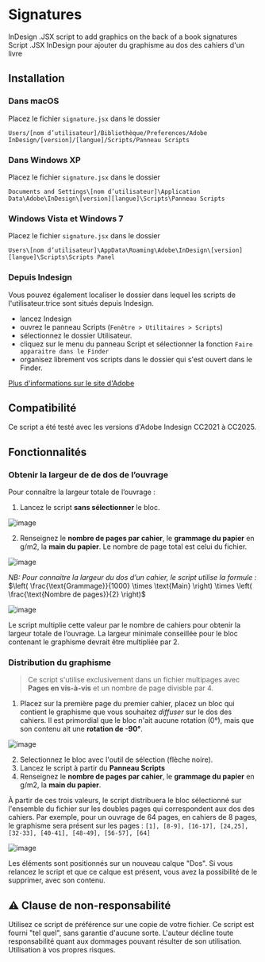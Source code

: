 # Signatures

InDesign .JSX script to add graphics on the back of a book signatures
Script .JSX InDesign pour ajouter du graphisme au dos des cahiers d'un livre

## Installation

### Dans macOS
Placez le fichier `signature.jsx` dans le dossier

`Users/[nom d’utilisateur]/Bibliothèque/Preferences/Adobe InDesign/[version]/[langue]/Scripts/Panneau Scripts`

### Dans Windows XP
Placez le fichier `signature.jsx` dans le dossier

`Documents and Settings\[nom d’utilisateur]\Application Data\Adobe\InDesign\[version][langue]\Scripts\Panneau Scripts`

### Windows Vista et Windows 7
Placez le fichier `signature.jsx` dans le dossier

`Users\[nom d’utilisateur]\AppData\Roaming\Adobe\InDesign\[version][langue]\Scripts\Scripts Panel`

### Depuis Indesign
Vous pouvez également localiser le dossier dans lequel les scripts de l'utilisateur.trice sont situés depuis Indesign.
- lancez Indesign
- ouvrez le panneau Scripts (`Fenêtre > Utilitaires > Scripts`)
- sélectionnez le dossier Utilisateur.
- cliquez sur le menu du panneau Script et sélectionner la fonction `Faire apparaitre dans le Finder`
- organisez librement vos scripts dans le dossier qui s'est ouvert dans le Finder.

[Plus d'informations sur le site d'Adobe](https://helpx.adobe.com/fr/indesign/using/scripting.html)

## Compatibilité
Ce script a été testé avec les versions d'Adobe Indesign CC2021 à CC2025.

## Fonctionnalités

### Obtenir la largeur de de dos de l’ouvrage
Pour connaître la largeur totale de l’ouvrage :

1. Lancez le script **sans sélectionner** le bloc.

![image](https://github.com/user-attachments/assets/5232da7e-083f-4ec9-837b-ff43ded8a448)

2. Renseignez le **nombre de pages par cahier**, le **grammage du papier** en g/m2, la **main du papier**. Le nombre de page total est celui du fichier.

![image](https://github.com/user-attachments/assets/1cee6d59-3e1d-44b3-8b33-db2bb396c03a)

_NB: Pour connaitre la largeur du dos d’un cahier, le script utilise la formule :_ $`\left( \frac{\text{Grammage}}{1000} \times \text{Main} \right) \times \left( \frac{\text{Nombre de pages}}{2} \right)`$

![image](https://github.com/user-attachments/assets/8b397ea2-e33d-408a-8e9b-6e32963f0b53)


Le script multiplie cette valeur par le nombre de cahiers pour obtenir la largeur totale de l’ouvrage.
La largeur minimale conseillée pour le bloc contenant le graphisme devrait être multipliée par 2.



### Distribution du graphisme
> Ce script s'utilise exclusivement dans un fichier multipages avec __Pages en vis-à-vis__ et un nombre de page divisble par 4.

1. Placez sur la première page du premier cahier, placez un bloc qui contient le graphisme que vous souhaitez _diffuser_ sur le dos des cahiers. 
Il est primordial que le bloc n'ait aucune rotation (0°), mais que son contenu ait une **rotation de -90°**.

![image](https://github.com/user-attachments/assets/924049f7-2ba6-467f-9920-0566234eaccd)


2. Selectionnez le bloc avec l'outil de sélection (flèche noire).
3. Lancez le script à partir du **Panneau Scripts**
4. Renseignez le **nombre de pages par cahier**, le **grammage du papier** en g/m2, la **main du papier**.

À partir de ces trois valeurs, le script distribuera le bloc sélectionné sur l'ensemble du fichier sur les doubles pages qui correspondent aux dos des cahiers.
Par exemple, pour un ouvrage de 64 pages, en cahiers de 8 pages, le graphisme sera présent sur les pages : `[1], [8-9], [16-17], [24,25], [32-33], [40-41], [48-49], [56-57], [64]`

![image](https://github.com/user-attachments/assets/20ae8eb8-b3ae-4801-a049-5a35fff6b1b9)

Les éléments sont positionnés sur un nouveau calque "Dos".
Si vous relancez le script et que ce calque est présent, vous avez la possibilité de le supprimer, avec son contenu.

## ⚠️ Clause de non-responsabilité
Utilisez ce script de préférence sur une copie de votre fichier. Ce script est fourni "tel quel", sans garantie d'aucune sorte. L'auteur décline toute responsabilité quant aux dommages pouvant résulter de son utilisation.
Utilisation à vos propres risques.
